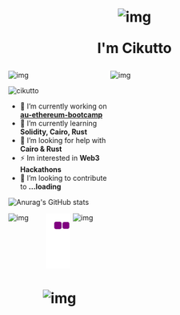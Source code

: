 <h1 align="center">

<img align="center" alt="img" width="100" src="https://media.tenor.com/3s1mNSerjJgAAAAi/super-saiyen.gif">

I'm Cikutto</h1>

<img align="right" alt="img" width="300" height="500" src="https://media.tenor.com/DtyJY3TmXwYAAAAi/animated-anime.gif">
<img align="" alt="img" width="75" src="https://uploads.scratch.mit.edu/get_image/gallery/162098_170x100.png">

<p align="left"> <img src="https://komarev.com/ghpvc/?username=cikutto&label=Profile%20views&color=0e75b6&style=flat" alt="cikutto" /> </p>

- 💎 I’m currently working on **[au-ethereum-bootcamp](https://github.com/Cikutto/au-ethereum-bootcamp)**
- 🌱 I’m currently learning **Solidity, Cairo, Rust**
- 🤝 I’m looking for help with **Cairo & Rust**
- ⚡ Im interested in **Web3 Hackathons**
- 🍵 I’m looking to contribute to **...loading**

![Anurag's GitHub stats](https://github-readme-stats.vercel.app/api?username=cikutto&theme=nightowl&show_icons=true)

<img align="left" alt="img" width="75" src="https://media0.giphy.com/media/z8OcWLLk4SrpS/giphy.gif?cid=ecf05e47xi3g3kzdj66ynb4owva7ia8aiikhkozeer2pdk9v&rid=giphy.gif&ct=s">
<img align="right" alt="img" width="75" src="https://media4.giphy.com/media/LJMPfwHLEljwY/giphy.gif?cid=790b7611dbde846be13056df4889d2d135510c89bbba418f&rid=giphy.gif&ct=s">


![snake gif](https://github.com/cikutto/cikutto/blob/output/github-contribution-grid-snake.gif)

<h1 align="center">
  
<img align="centre" alt="img" width="25" src="https://media2.giphy.com/media/IQebREsGFRXmo/giphy.gif?cid=790b7611a88e629281c6f3e32322ce803a99f72bb8e05ad3&rid=giphy.gif&ct=s">
  </h1>

